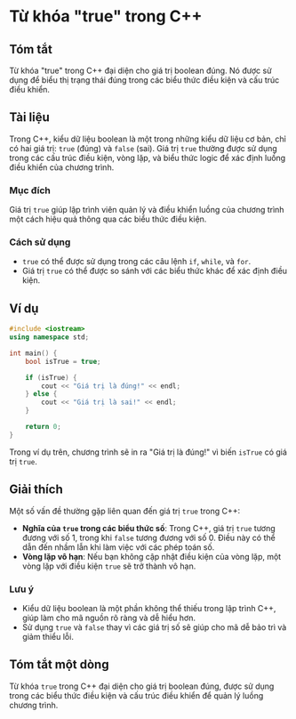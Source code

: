 <!--
Meta Description: # Từ khóa "true" trong C++ ## Tóm tắt Từ khóa "true" trong C++ đại diện cho giá trị boolean đúng. Nó được sử dụng để biểu thị trạng thái đúng trong cá...
Meta Keywords: true, trong, giá, trị, điều
-->

# Từ khóa "true" trong C++

## Tóm tắt
Từ khóa "true" trong C++ đại diện cho giá trị boolean đúng. Nó được sử dụng để biểu thị trạng thái đúng trong các biểu thức điều kiện và cấu trúc điều khiển.

## Tài liệu
Trong C++, kiểu dữ liệu boolean là một trong những kiểu dữ liệu cơ bản, chỉ có hai giá trị: `true` (đúng) và `false` (sai). Giá trị `true` thường được sử dụng trong các cấu trúc điều kiện, vòng lặp, và biểu thức logic để xác định luồng điều khiển của chương trình.

### Mục đích
Giá trị `true` giúp lập trình viên quản lý và điều khiển luồng của chương trình một cách hiệu quả thông qua các biểu thức điều kiện.

### Cách sử dụng
- `true` có thể được sử dụng trong các câu lệnh `if`, `while`, và `for`.
- Giá trị `true` có thể được so sánh với các biểu thức khác để xác định điều kiện.

## Ví dụ
```cpp
#include <iostream>
using namespace std;

int main() {
    bool isTrue = true;

    if (isTrue) {
        cout << "Giá trị là đúng!" << endl;
    } else {
        cout << "Giá trị là sai!" << endl;
    }

    return 0;
}
```

Trong ví dụ trên, chương trình sẽ in ra "Giá trị là đúng!" vì biến `isTrue` có giá trị `true`.

## Giải thích
Một số vấn đề thường gặp liên quan đến giá trị `true` trong C++:
- **Nghĩa của `true` trong các biểu thức số**: Trong C++, giá trị `true` tương đương với số 1, trong khi `false` tương đương với số 0. Điều này có thể dẫn đến nhầm lẫn khi làm việc với các phép toán số.
- **Vòng lặp vô hạn**: Nếu bạn không cập nhật điều kiện của vòng lặp, một vòng lặp với điều kiện `true` sẽ trở thành vô hạn.

### Lưu ý
- Kiểu dữ liệu boolean là một phần không thể thiếu trong lập trình C++, giúp làm cho mã nguồn rõ ràng và dễ hiểu hơn.
- Sử dụng `true` và `false` thay vì các giá trị số sẽ giúp cho mã dễ bảo trì và giảm thiểu lỗi.

## Tóm tắt một dòng
Từ khóa `true` trong C++ đại diện cho giá trị boolean đúng, được sử dụng trong các biểu thức điều kiện và cấu trúc điều khiển để quản lý luồng chương trình.